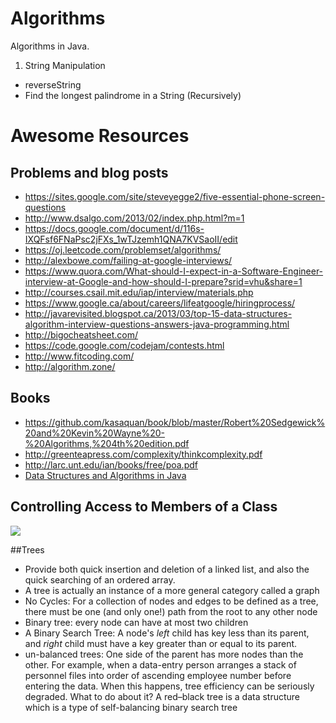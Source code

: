 Algorithms
==========

Algorithms in Java.

1. String Manipulation
  * reverseString
  * Find the longest palindrome in a String (Recursively)

# Awesome Resources

## Problems and blog posts
* https://sites.google.com/site/steveyegge2/five-essential-phone-screen-questions
* http://www.dsalgo.com/2013/02/index.php.html?m=1
* https://docs.google.com/document/d/116s-IXQFsf6FNaPsc2jFXs_1wTJzemh1QNA7KVSaoII/edit
* https://oj.leetcode.com/problemset/algorithms/
* http://alexbowe.com/failing-at-google-interviews/
* https://www.quora.com/What-should-I-expect-in-a-Software-Engineer-interview-at-Google-and-how-should-I-prepare?srid=vhu&share=1
* http://courses.csail.mit.edu/iap/interview/materials.php
* https://www.google.ca/about/careers/lifeatgoogle/hiringprocess/
* http://javarevisited.blogspot.ca/2013/03/top-15-data-structures-algorithm-interview-questions-answers-java-programming.html
* http://bigocheatsheet.com/
* https://code.google.com/codejam/contests.html
* http://www.fitcoding.com/
* http://algorithm.zone/

## Books
* https://github.com/kasaquan/book/blob/master/Robert%20Sedgewick%20and%20Kevin%20Wayne%20-%20Algorithms,%204th%20edition.pdf
* http://greenteapress.com/complexity/thinkcomplexity.pdf
* http://larc.unt.edu/ian/books/free/poa.pdf
* [Data Structures and Algorithms in Java](http://rineshpk.weebly.com/uploads/1/8/2/0/1820991/data_structures_and_algorithms_in_javatqw_darksiderg.pdf)

## Controlling Access to Members of a Class
![](http://i.imgur.com/6CPMyGY.png)

##Trees
* Provide both quick insertion and deletion of a linked list, and also the quick searching of an ordered array.
* A tree is actually an instance of a more general category called a graph
* No Cycles: For a collection of nodes and edges to be defined as a tree, there must be one (and only one!) path from the root to any other node
* Binary tree: every node can have at most two children
* A Binary Search Tree: A node's *left* child has key less than its parent, and *right* child must have a key greater than or equal to its parent.
* un-balanced trees: One side of the parent has more nodes than the other. For example, when a data-entry person arranges a stack of personnel files into order of ascending employee number before entering the data. When this happens, tree efficiency can be seriously degraded. What to do about it? A red–black tree is a data structure which is a type of self-balancing binary search tree

